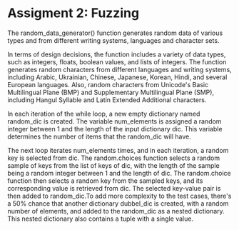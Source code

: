 # Assigment 2: Fuzzing


The random_data_generator() function generates random data of various types and from different writing systems, languages and character sets.

In terms of design decisions, the function includes a variety of data types, such as integers, floats, boolean values, and lists of integers. The function generates random characters from different languages and writing systems, including Arabic, Ukrainian, Chinese, Japanese, Korean, Hindi, and several European languages. Also, random characters from Unicode's Basic Multilingual Plane (BMP) and Supplementary Multilingual Plane (SMP), including Hangul Syllable and Latin Extended Additional characters.

In each iteration of the while loop, a new empty dictionary named random_dic is created. The variable num_elements is assigned a random integer between 1 and the length of the input dictionary dic. This variable determines the number of items that the random_dic will have.

The next loop iterates num_elements times, and in each iteration, a random key is selected from dic. The random.choices function selects a random sample of keys from the list of keys of dic, with the length of the sample being a random integer between 1 and the length of dic. The random.choice function then selects a random key from the sampled keys, and its corresponding value is retrieved from dic. The selected key-value pair is then added to random_dic.To add more complexity to the test cases, there's a 50% chance that another dictionary dubbel_dic is created, with a random number of elements, and added to the random_dic as a nested dictionary. This nested dictionary also contains a tuple with a single value.

